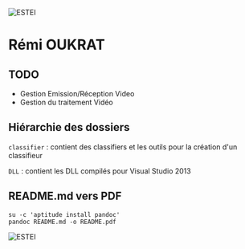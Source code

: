 ![ESTEI](https://raw.github.com/estei-master/segment_SOL/master/PJ/Slide/common/estei.png)

Rémi OUKRAT
============

TODO
----

- Gestion Emission/Réception Video
- Gestion du traitement Vidéo

Hiérarchie des dossiers
----------------------
`classifier` 
:	contient des classifiers et les outils pour la création d'un classifieur

`DLL`
:	contient les DLL compilés pour Visual Studio 2013 

README.md vers PDF
------------------
	su -c 'aptitude install pandoc' 
	pandoc README.md -o README.pdf

![ESTEI](https://raw.github.com/estei-master/segment_SOL/master/PJ/Slide/common/cc.png)
